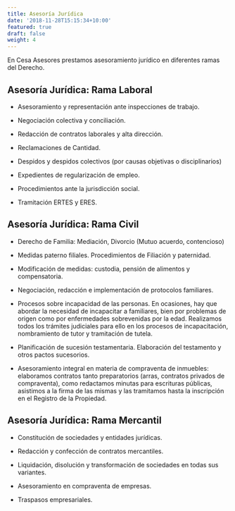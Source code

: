 ```yaml
---
title: Asesoría Jurídica
date: '2018-11-28T15:15:34+10:00'
featured: true
draft: false
weight: 4
---
```

En Cesa Asesores prestamos asesoramiento jurídico en diferentes ramas del Derecho.

## Asesoría Jurídica: Rama Laboral

*   Asesoramiento y representación ante inspecciones de trabajo.

*   Negociación colectiva y conciliación.

*   Redacción de contratos laborales y alta dirección.

*   Reclamaciones de Cantidad.

*   Despidos y despidos colectivos (por causas objetivas o disciplinarios)

*   Expedientes de regularización de empleo.

*   Procedimientos ante la jurisdicción social.

*   Tramitación ERTES y ERES.

## Asesoría Jurídica: Rama Civil

*   Derecho de Familia: Mediación, Divorcio (Mutuo acuerdo, contencioso)

*   Medidas paterno filiales. Procedimientos de Filiación y paternidad.

*   Modificación de medidas: custodia, pensión de alimentos y compensatoria.

*   Negociación, redacción e implementación de protocolos familiares.

*   Procesos sobre incapacidad de las personas. En ocasiones, hay que abordar la necesidad de incapacitar a familiares, bien por problemas de origen como por enfermedades sobrevenidas por la edad. Realizamos todos los trámites judiciales para ello en los procesos de incapacitación, nombramiento de tutor y tramitación de tutela.

*   Planificación de sucesión testamentaria. Elaboración del testamento y otros pactos sucesorios.

*   Asesoramiento integral en materia de compraventa de inmuebles: elaboramos contratos tanto preparatorios (arras, contratos privados de compraventa), como redactamos minutas para escrituras públicas, asistimos a la firma de las mismas y las tramitamos hasta la inscripción en el Registro de la Propiedad.

## Asesoría Jurídica: Rama Mercantil

*   Constitución de sociedades y entidades jurídicas.

*   Redacción y confección de contratos mercantiles.

*   Liquidación, disolución y transformación de sociedades en todas sus variantes.

*   Asesoramiento en compraventa de empresas.

*   Traspasos empresariales.
